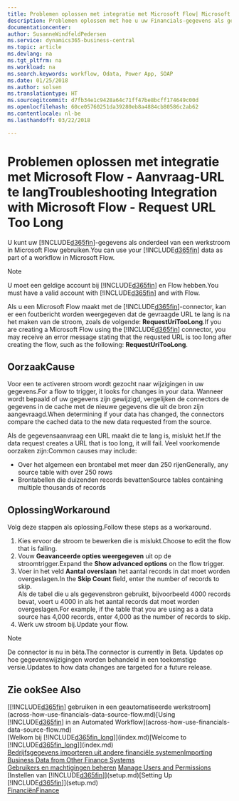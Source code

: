 ```yaml
---
title: Problemen oplossen met integratie met Microsoft Flow| Microsoft Docs
description: Problemen oplossen met hoe u uw Financials-gegevens als gegevensbron beschikbaar kunt maken en een OData-URL van uw webservices kunt opgeven om een geautomatiseerde werkstroom te maken.
documentationcenter: 
author: SusanneWindfeldPedersen
ms.service: dynamics365-business-central
ms.topic: article
ms.devlang: na
ms.tgt_pltfrm: na
ms.workload: na
ms.search.keywords: workflow, Odata, Power App, SOAP
ms.date: 01/25/2018
ms.author: solsen
ms.translationtype: HT
ms.sourcegitcommit: d7fb34e1c9428a64c71ff47be8bcff174649c00d
ms.openlocfilehash: 60ce05760251da39280eb8a4884cb80586c2ab62
ms.contentlocale: nl-be
ms.lasthandoff: 03/22/2018

---
```

# <a name="troubleshooting-integration-with-microsoft-flow---request-url-too-long"></a><span data-ttu-id="e3126-103">Problemen oplossen met integratie met Microsoft Flow - Aanvraag-URL te lang</span><span class="sxs-lookup"><span data-stu-id="e3126-103">Troubleshooting Integration with Microsoft Flow - Request URL Too Long</span></span>
<span data-ttu-id="e3126-104">U kunt uw [!INCLUDE[d365fin](includes/d365fin_md.md)]-gegevens als onderdeel van een werkstroom in Microsoft Flow gebruiken.</span><span class="sxs-lookup"><span data-stu-id="e3126-104">You can use your [!INCLUDE[d365fin](includes/d365fin_md.md)] data as part of a workflow in Microsoft Flow.</span></span>  

> [!NOTE]  
>   <span data-ttu-id="e3126-105">U moet een geldige account bij [!INCLUDE[d365fin](includes/d365fin_md.md)] en Flow hebben.</span><span class="sxs-lookup"><span data-stu-id="e3126-105">You must have a valid account with [!INCLUDE[d365fin](includes/d365fin_md.md)] and with Flow.</span></span>  

<span data-ttu-id="e3126-106">Als u een Microsoft Flow maakt met de [!INCLUDE[d365fin](includes/d365fin_md.md)]-connector, kan er een foutbericht worden weergegeven dat de gevraagde URL te lang is na het maken van de stroom, zoals de volgende: **RequestUriTooLong**.</span><span class="sxs-lookup"><span data-stu-id="e3126-106">If you are creating a Microsoft Flow using the [!INCLUDE[d365fin](includes/d365fin_md.md)] connector, you may receive an error message stating that the requsted URL is too long after creating the flow, such as the following: **RequestUriTooLong**.</span></span>

## <a name="cause"></a><span data-ttu-id="e3126-107">Oorzaak</span><span class="sxs-lookup"><span data-stu-id="e3126-107">Cause</span></span>
<span data-ttu-id="e3126-108">Voor een te activeren stroom wordt gezocht naar wijzigingen in uw gegevens.</span><span class="sxs-lookup"><span data-stu-id="e3126-108">For a flow to trigger, it looks for changes in your data.</span></span> <span data-ttu-id="e3126-109">Wanneer wordt bepaald of uw gegevens zijn gewijzigd, vergelijken de connectors de gegevens in de cache met de nieuwe gegevens die uit de bron zijn aangevraagd.</span><span class="sxs-lookup"><span data-stu-id="e3126-109">When determining if your data has changed, the connectors compare the cached data to the new data requested from the source.</span></span>  

<span data-ttu-id="e3126-110">Als de gegevensaanvraag een URL maakt die te lang is, mislukt het.</span><span class="sxs-lookup"><span data-stu-id="e3126-110">If the data request creates a URL that is too long, it will fail.</span></span> <span data-ttu-id="e3126-111">Veel voorkomende oorzaken zijn:</span><span class="sxs-lookup"><span data-stu-id="e3126-111">Common causes may include:</span></span>
- <span data-ttu-id="e3126-112">Over het algemeen een brontabel met meer dan 250 rijen</span><span class="sxs-lookup"><span data-stu-id="e3126-112">Generally, any source table with over 250 rows</span></span>
- <span data-ttu-id="e3126-113">Brontabellen die duizenden records bevatten</span><span class="sxs-lookup"><span data-stu-id="e3126-113">Source tables containing multiple thousands of records</span></span>

## <a name="workaround"></a><span data-ttu-id="e3126-114">Oplossing</span><span class="sxs-lookup"><span data-stu-id="e3126-114">Workaround</span></span>
<span data-ttu-id="e3126-115">Volg deze stappen als oplossing.</span><span class="sxs-lookup"><span data-stu-id="e3126-115">Follow these steps as a workaround.</span></span>
1. <span data-ttu-id="e3126-116">Kies ervoor de stroom te bewerken die is mislukt.</span><span class="sxs-lookup"><span data-stu-id="e3126-116">Choose to edit the flow that is failing.</span></span>
2. <span data-ttu-id="e3126-117">Vouw **Geavanceerde opties weergegeven** uit op de stroomtrigger.</span><span class="sxs-lookup"><span data-stu-id="e3126-117">Expand the **Show advanced options** on the flow trigger.</span></span>
3. <span data-ttu-id="e3126-118">Voer in het veld **Aantal overslaan** het aantal records in dat moet worden overgeslagen.</span><span class="sxs-lookup"><span data-stu-id="e3126-118">In the **Skip Count** field, enter the number of records to skip.</span></span>  
<span data-ttu-id="e3126-119">Als de tabel die u als gegevensbron gebruikt, bijvoorbeeld 4000 records bevat, voert u 4000 in als het aantal records dat moet worden overgeslagen.</span><span class="sxs-lookup"><span data-stu-id="e3126-119">For example, if the table that you are using as a data source has 4,000 records, enter 4,000 as the number of records to skip.</span></span>
4. <span data-ttu-id="e3126-120">Werk uw stroom bij.</span><span class="sxs-lookup"><span data-stu-id="e3126-120">Update your flow.</span></span>

> [!NOTE]  
> <span data-ttu-id="e3126-121">De connector is nu in bèta.</span><span class="sxs-lookup"><span data-stu-id="e3126-121">The connector is currently in Beta.</span></span> <span data-ttu-id="e3126-122">Updates op hoe gegevenswijzigingen worden behandeld in een toekomstige versie.</span><span class="sxs-lookup"><span data-stu-id="e3126-122">Updates to how data changes are targeted for a future release.</span></span>


## <a name="see-also"></a><span data-ttu-id="e3126-123">Zie ook</span><span class="sxs-lookup"><span data-stu-id="e3126-123">See Also</span></span>
<span data-ttu-id="e3126-124">[[!INCLUDE[d365fin](includes/d365fin_md.md)] gebruiken in een geautomatiseerde werkstroom](across-how-use-financials-data-source-flow.md)</span><span class="sxs-lookup"><span data-stu-id="e3126-124">[Using [!INCLUDE[d365fin](includes/d365fin_md.md)] in an Automated Workflow](across-how-use-financials-data-source-flow.md)</span></span>  
<span data-ttu-id="e3126-125">[Welkom bij [!INCLUDE[d365fin_long](includes/d365fin_long_md.md)]](index.md)</span><span class="sxs-lookup"><span data-stu-id="e3126-125">[Welcome to [!INCLUDE[d365fin_long](includes/d365fin_long_md.md)]](index.md)</span></span>  
[<span data-ttu-id="e3126-126">Bedrijfsgegevens importeren uit andere financiële systemen</span><span class="sxs-lookup"><span data-stu-id="e3126-126">Importing Business Data from Other Finance Systems</span></span>](upload-data.md)  
<span data-ttu-id="e3126-127">[Gebruikers en machtigingen beheren](ui-how-users-permissions.md)  </span><span class="sxs-lookup"><span data-stu-id="e3126-127">[Manage Users and Permissions](ui-how-users-permissions.md)  </span></span>  
<span data-ttu-id="e3126-128">[Instellen van [!INCLUDE[d365fin](includes/d365fin_md.md)]](setup.md)</span><span class="sxs-lookup"><span data-stu-id="e3126-128">[Setting Up [!INCLUDE[d365fin](includes/d365fin_md.md)]](setup.md)</span></span>  
[<span data-ttu-id="e3126-129">Financiën</span><span class="sxs-lookup"><span data-stu-id="e3126-129">Finance</span></span>](finance.md)  


